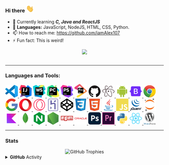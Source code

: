 ### Hi there <img src="https://github.com/Bedanta1010/Bedanta1010/blob/main/img/HandWave.gif" width="25px"> 

- 🔭 Currently learning <em><strong>C, Java and ReactJS</em></strong>
- 🌱 **Languages:** JavaScript, NodeJS, HTML, CSS, Python.
- 📫 How to reach me: https://github.com/iamAlex107
- ⚡ Fun fact: This is weird!

<div align = "center">
  <a href = "https://github.com/Bedanta1010"> <img src = "https://img.icons8.com/dusk/2x/github.png" width = "50"> </a><br><br>
  </center>  
</div> 

<hr>
<div>
<h3>Languages and Tools:</h3>
<p align = "left"><a href = "https://code.visualstudio.com" target = "_blank"> <img src = "https://github.com/devicons/devicon/blob/master/icons/vscode/vscode-original.svg" width = "40"> </a> <a href = "https://www.jetbrains.com/idea/" target = "_blank"> <img src = "https://github.com/Bedanta1010/Bedanta1010/blob/main/img/intellij-idea_logo_300x300.png" width = "40"> </a> <a href = "https://www.jetbrains.com/webstorm/"> <img src = "https://github.com/Bedanta1010/Bedanta1010/blob/main/img/webstorm_logo_300x300.png" width = "40"> </a> <a href = "https://www.jetbrains.com/pycharm/"> <img src = "https://github.com/Bedanta1010/Bedanta1010/blob/main/img/pycharm_logo_300x300.png" width = "40"> </a> <a href = "https://www.jetbrains.com/phpstorm/"> <img src = "https://github.com/Bedanta1010/Bedanta1010/blob/main/img/phpstorm_logo_300x300.png" width ="40"> </a> <a href = "https://www.jetbrains.com"> <img src = "https://github.com/Bedanta1010/Bedanta1010/blob/main/img/1200px-JetBrains_Logo_2016.svg.png" width = "40"> </a> <a href = "https://github.com/Bedanta1010"> <img src = "https://github.com/devicons/devicon/blob/master/icons/github/github-original.svg" width = "40"> </a> <a href = "https://atom.io"> <img src = "https://github.com/devicons/devicon/blob/master/icons/atom/atom-original.svg" width = "40"> </a> <a href = "https://www.android.com/"> <img src = "https://github.com/devicons/devicon/blob/master/icons/android/android-original.svg" width = "40"> </a> <a href = "https://getbootstrap.com"> <img src = "https://github.com/devicons/devicon/blob/master/icons/bootstrap/bootstrap-plain.svg" width = "40"> </a> <a href = "https://www.google.com/chrome/"> <img src = "https://github.com/devicons/devicon/blob/master/icons/chrome/chrome-original.svg" width = "40"> </a> <a href = "https://www.google.com"> <img src = "https://github.com/devicons/devicon/blob/master/icons/google/google-original.svg" width = "40"> </a> <a href = "https://www.opera.com/"> <img src = "https://github.com/Bedanta1010/Bedanta1010/blob/main/img/Opera_2015_icon.svg.png" width ="40"> </a> <a href = "https://www.opera.com/gx"> <img src = "https://github.com/Bedanta1010/Bedanta1010/blob/main/img/opera_gx_browser_logo_icon_152976.png" width = "40"> </a> <a href = "https://www.heroku.com"> <img src = "https://github.com/devicons/devicon/blob/master/icons/heroku/heroku-original.svg" width = "40"> </a> <a href = "https://codepen.io"> <img src = "https://github.com/devicons/devicon/blob/master/icons/codepen/codepen-plain.svg" width ="40"> </a> <a href = "https://www.w3schools.com/css/"> <img src = "https://github.com/devicons/devicon/blob/master/icons/css3/css3-original.svg" width = "40" > </a> <a href = "https://www.w3schools.com/html/"> <img src = "https://github.com/devicons/devicon/blob/master/icons/html5/html5-original.svg" width = "40"> </a> <a href = "https://www.w3schools.com/java/"> <img src = "https://github.com/devicons/devicon/blob/master/icons/java/java-original.svg" width = "40"> </a> <a href = "https://www.w3schools.com/js"> <img src = "https://github.com/devicons/devicon/blob/master/icons/javascript/javascript-plain.svg" width = "40"> </a> <a href = "https://jquery.com"> <img src = "https://github.com/devicons/devicon/blob/master/icons/jquery/jquery-original-wordmark.svg" width = "40"> </a> <a href = "https://jupyter.org"> <img src = "https://github.com/devicons/devicon/blob/master/icons/jupyter/jupyter-original.svg" width = "40"> </a> <a href = "https://kotlinlang.org"> <img src = "https://github.com/devicons/devicon/blob/master/icons/kotlin/kotlin-original.svg" width = "40"> </a> <a href = "https://www.mongodb.com/"> <img src = "https://github.com/devicons/devicon/blob/master/icons/mongodb/mongodb-original.svg" width = "40"> </a> <a href = "https://www.nginx.com"> <img src = "https://github.com/devicons/devicon/blob/master/icons/nginx/nginx-original.svg" width = "40"> </a> <a href = "https://nodejs.org/en/"> <img src = "https://github.com/devicons/devicon/blob/master/icons/nodejs/nodejs-original.svg" width = "40"> </a> <a href = "https://www.npmjs.com"> <img src = "https://github.com/devicons/devicon/blob/master/icons/npm/npm-original-wordmark.svg" width = "40"> </a> <a href = "https://www.oracle.com/index.html"> <img src = "https://github.com/devicons/devicon/blob/master/icons/oracle/oracle-original.svg" width = "40"> </a> <a href = "https://www.adobe.com/in/products/photoshop.html"> <img src = "https://github.com/devicons/devicon/blob/master/icons/photoshop/photoshop-plain.svg" width = "40"> </a> <a href = "https://www.adobe.com/in/products/premiere.html"> <img src = "https://github.com/devicons/devicon/blob/master/icons/premierepro/premierepro-original.svg" width = "40"> </a> <a href = "https://www.python.org"> <img src = "https://github.com/devicons/devicon/blob/master/icons/python/python-original.svg" width = "40" > </a> <a href = "https://reactjs.org"> <img src = "https://github.com/devicons/devicon/blob/master/icons/react/react-original.svg" width = "40"> </a> <a href = "https://wordpress.com"> <img src = "https://github.com/devicons/devicon/blob/master/icons/wordpress/wordpress-original.svg" width = "40"> </a></p>
</div>
<hr>
<h3> Stats </h3>
<div align = "center">
  <img src = "https://github-profile-trophy.vercel.app/?username=Bedanta1010&theme=monokai" alt = "GitHub Trophies">
</div>
<details>
    <summary><b>GitHub</b> Activity</summary>
    <img align="left" src="https://github-readme-stats.vercel.app/api?username=Bedanta1010&theme=github_dark"><img align="right" src="https://github-readme-stats.vercel.app/api/top-langs/?username=Bedanta1010&theme=dracula&hide_border=true&include_all_commits=true&count_private=false&layout=compact&text_color=FF5555">
    <img src="https://github-readme-streak-stats.herokuapp.com/?user=Bedanta1010&theme=midnight-purple">
</details>
